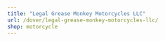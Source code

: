 ```yaml
---
title: "Legal Grease Monkey Motorcycles LLC"
url: /dover/legal-grease-monkey-motorcycles-llc/
shop: motorcycle
---
```

